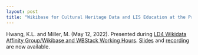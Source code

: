 ```yaml
---
layout: post
title: "Wikibase for Cultural Heritage Data and LIS Education at the Pratt Semantic Lab"
---
```

Hwang, K.L. and Miller, M. (May 12, 2022). Presented during [LD4 Wikidata Affinity Group/Wikibase and WBStack Working Hours](https://www.wikidata.org/wiki/Wikidata:WikiProject_LD4_Wikidata_Affinity_Group/Wikibase_and_WBStack_Working_Hours). [Slides](https://docs.google.com/presentation/d/1SRPOr5rVzpylQp_qTMjvmK-5dEFzp5gkStGOT8Bgwvw/edit?usp=sharing) and [recording](https://drive.google.com/file/d/1E835objYMuIk2QGr847bS0O2L62Yizi2/view?usp=sharing) are now available.

